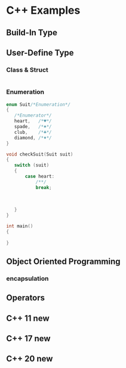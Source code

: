 # C++ Examples

## Build-In Type

## User-Define Type



### Class & Struct

```c++

```



### Enumeration

 ```c++
enum Suit/*Enumeration*/
{
    /*Enumerator*/
    heart,   /*♥️*/
    spade,   /*♠️*/
    club,    /*♣️*/
    diamond, /*♦️*/
}

void checkSuit(Suit suit)
{
    switch (suit)
    {
        case heart:
            /**/
            break;
            
            
            
    }
}

int main()
{
    
}

 ```



## Object Oriented Programming

### encapsulation

## Operators

## C++ 11 new

## C++ 17 new

## C++ 20 new